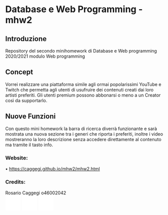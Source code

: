 # Database e Web Programming - mhw2
## Introduzione
Repository del secondo minihomework di Database e Web programming 2020/2021 modulo Web programming
## Concept
Vorrei realizzare una piattaforma simile agli ormai popolarissimi YouTube e Twitch che permetta agli utenti di usufruire dei contenuti creati dai loro artisti preferiti. 
Gli utenti premium possono abbonarsi o meno a un Creator così da supportarlo.

## Nuove Funzioni
Con questo mini homework la barra di ricerca diverrà funzionante e sarà mostrata una nuova sezione tra i generi che riporta i preferiti, inoltre i video mostreranno la loro descrizione senza accedere direttamente al contenuto ma tramite il tasto info.

### Website:
• https://caggegi.github.io/mhw2/mhw2.html

### Credits:
Rosario Caggegi o46002042     
[![GitHub - mhw2](https://github.com/Caggegi/mhw1/blob/master/img/Light/github.svg)](https://github.com/Caggegi/mhw1)
[![Instagram](https://github.com/Caggegi/mhw1/blob/master/img/Light/instagram.svg)](https://www.instagram.com/rosario.caggegi/)
[![Facebook](https://github.com/Caggegi/mhw1/blob/master/img/Light/facebook.svg)](https://www.facebook.com/rosario.caggegi.142/)
